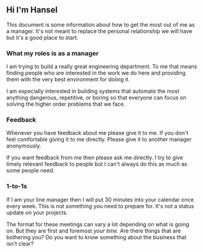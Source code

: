 ## Hi I'm Hansel

This document is some information about how to get the most out of me as a manager. It's not meant to replace the personal relationship we will have but it's a good place to start. 

### What my roles is as a manager

I am trying to build a really great engineering department. To me that means finding people who are interested in the work we do here and providing them with the very best environment for doiing it. 

I am especially interested in building systems that automate the most anything dangerous, repetitive, or boring so that everyone can focus on solving the higher order problems that we face. 

### Feedback

Whenever you have feedback about me please give it to me. If you don't feel comfortable giving it to me directly. Please give it to another manager anonymously. 

If you want feedback from me then please ask me directly. I try to give timely relevant feedback to people but I can't always do this as much as some people need. 

### 1-to-1s 

If I am your line manager then I will put 30 minutes into your calendar once every week. This is not something you need to prepare for. It's not a status update on your projects. 

The format for these meetings can vary a lot depending on what is going on. But they are first and foremost _your time_. Are there things that are bothering you? Do you want to know something about the business that isn't clear? 
